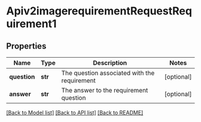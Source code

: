# Apiv2imagerequirementRequestRequirement1

## Properties
Name | Type | Description | Notes
------------ | ------------- | ------------- | -------------
**question** | **str** | The question associated with the requirement | [optional] 
**answer** | **str** | The answer to the requirement question | [optional] 

[[Back to Model list]](../README.md#documentation-for-models) [[Back to API list]](../README.md#documentation-for-api-endpoints) [[Back to README]](../README.md)

